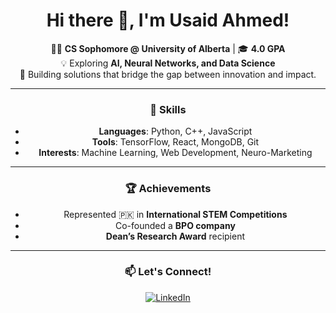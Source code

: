 
<div align="center">

# Hi there 👋, I'm Usaid Ahmed!

👨‍🎓 **CS Sophomore @ University of Alberta** | 🎓 **4.0 GPA**  
💡 Exploring **AI, Neural Networks, and Data Science**  
🚀 Building solutions that bridge the gap between innovation and impact.  

---

### 🌟 Skills
- **Languages**: Python, C++, JavaScript  
- **Tools**: TensorFlow, React, MongoDB, Git  
- **Interests**: Machine Learning, Web Development, Neuro-Marketing  

---

### 🏆 Achievements
- Represented 🇵🇰 in **International STEM Competitions**  
- Co-founded a **BPO company**  
- **Dean’s Research Award** recipient  

---

### 📫 Let's Connect!
[![LinkedIn](https://img.shields.io/badge/-LinkedIn-blue?style=flat&logo=linkedin)](https://linkedin.com/in/usaid-ahmed)  

</div>
